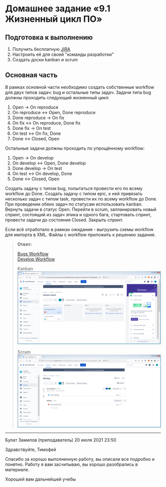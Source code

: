 # Домашнее задание «9.1 Жизненный цикл ПО»

## Подготовка к выполнению
1. Получить бесплатную [JIRA](https://www.atlassian.com/ru/software/jira/free)
2. Настроить её для своей "команды разработки"
3. Создать доски kanban и scrum

## Основная часть
В рамках основной части необходимо создать собственные workflow для двух типов задач: bug и остальные типы задач. Задачи типа bug должны проходить следующий жизненный цикл:
1. Open -> On reproduce
2. On reproduce <-> Open, Done reproduce
3. Done reproduce -> On fix
4. On fix <-> On reproduce, Done fix
5. Done fix -> On test
6. On test <-> On fix, Done
7. Done <-> Closed, Open

Остальные задачи должны проходить по упрощённому workflow:
1. Open -> On develop
2. On develop <-> Open, Done develop
3. Done develop -> On test
4. On test <-> On develop, Done
5. Done <-> Closed, Open

Создать задачу с типом bug, попытаться провести его по всему workflow до Done. Создать задачу с типом epic, к ней привязать несколько задач с типом task, провести их по всему workflow до Done. При проведении обеих задач по статусам использовать kanban. Вернуть задачи в статус Open.
Перейти в scrum, запланировать новый спринт, состоящий из задач эпика и одного бага, стартовать спринт, провести задачи до состояния Closed. Закрыть спринт.

Если всё отработало в рамках ожидания - выгрузить схемы workflow для импорта в XML. Файлы с workflow приложить к решению задания.

> **Ответ:**    
>
>[Bugs Workflow](bugs_workflow.xml)    
>[Develop Workflow](develop_workflow.xml)   
>
>Kanban
>![Kanban](kanban.png)    
>
>Scram
>![Scram](scram.png)

---

Булат Замилов (преподаватель)
20 июля 2021 23:50

Здравствуйте, Тимофей

Спасибо за хорошо выполненную работу, вы описали все подробно и понятно. Работу я вам засчитываю, вы хорошо разобрались в материале.

Хорошей вам дальнейшей учебы
